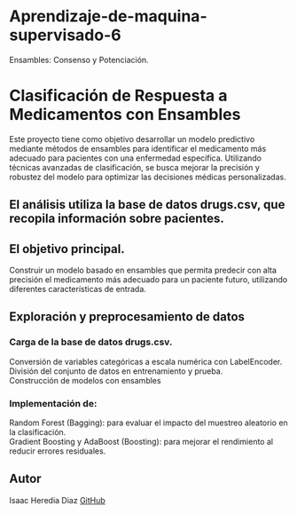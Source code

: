 # Aprendizaje-de-maquina-supervisado-6
Ensambles: Consenso y Potenciación.

# Clasificación de Respuesta a Medicamentos con Ensambles
Este proyecto tiene como objetivo desarrollar un modelo predictivo mediante métodos de ensambles para identificar el medicamento más adecuado para pacientes con una enfermedad específica. Utilizando técnicas avanzadas de clasificación, se busca mejorar la precisión y robustez del modelo para optimizar las decisiones médicas personalizadas.

## El análisis utiliza la base de datos drugs.csv, que recopila información sobre pacientes.

## El objetivo principal.
Construir un modelo basado en ensambles que permita predecir con alta precisión el medicamento más adecuado para un paciente futuro, utilizando diferentes características de entrada.

## Exploración y preprocesamiento de datos

### Carga de la base de datos drugs.csv.                                                                                                                             
Conversión de variables categóricas a escala numérica con LabelEncoder.                                                                                              
División del conjunto de datos en entrenamiento y prueba.                                                                                             
Construcción de modelos con ensambles                                                                                                     

### Implementación de:
Random Forest (Bagging): para evaluar el impacto del muestreo aleatorio en la clasificación.                                                                               
Gradient Boosting y AdaBoost (Boosting): para mejorar el rendimiento al reducir errores residuales.                                                                                      

## Autor
Isaac Heredia Diaz
[GitHub](https://github.com/IsaacHD86)
